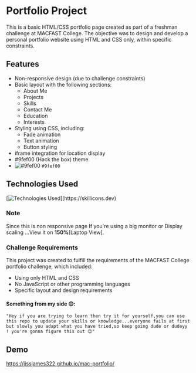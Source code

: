 
# Portfolio Project

This is a basic HTML/CSS portfolio page created as part of a freshman challenge at MACFAST College. The objective was to design and develop a personal portfolio website using HTML and CSS only, within specific constraints.


## Features



- Non-responsive design (due to challenge constraints)
- Basic layout with the following sections:
    - About Me
    - Projects
    - Skills
    - Contact Me
    - Education
    - Interests
- Styling using CSS, including:
    - Fade animation
    - Text animation
    - Button styling
- iframe integration for location display
- #9fef00 (Hack the box) theme.
- ![#9fef00](https://placehold.co/15x15/9fef00/9fef00.png) `#9fef00`


## Technologies Used

[![Technologies Used](https://skillicons.dev/icons?i=html,css,)](https://skillicons.dev)

### Note

Since this is non responsive page If you're using a big monitor or Display scaling ...View it on **150%**[Laptop View].

### Challenge Requirements

This project was created to fulfill the requirements of the MACFAST College  portfolio challenge, which included:


- Using only HTML and CSS
- No JavaScript or other programming languages
- Specific layout and design requirements

#### Something from my side 😊:

`"Hey if you are trying to learn then try it for yourself,you can use this repo to update your skills or knowledge...everyone fails at first but slowly you adapt what you have tried,so keep going dude or dudeyy ! you're gonna figure this out 😉"`


## Demo

https://jissjames322.github.io/mac-portfolio/
